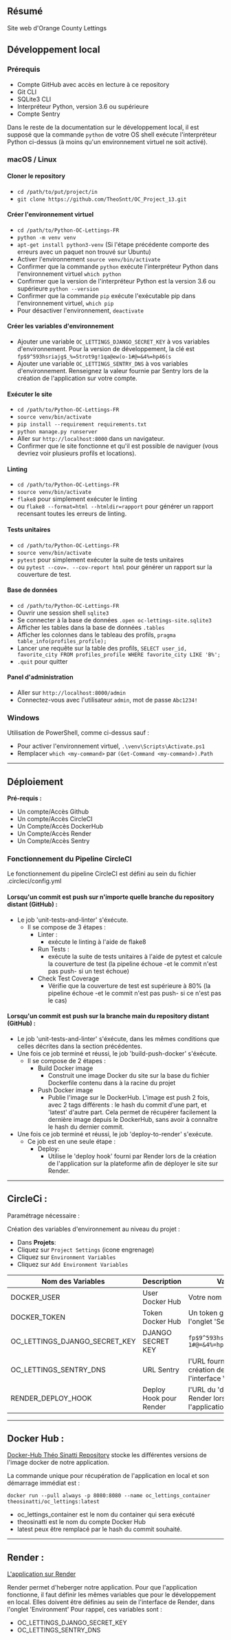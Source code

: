## Résumé

Site web d'Orange County Lettings

## Développement local

### Prérequis

- Compte GitHub avec accès en lecture à ce repository
- Git CLI
- SQLite3 CLI
- Interpréteur Python, version 3.6 ou supérieure
- Compte Sentry

Dans le reste de la documentation sur le développement local, il est supposé que la commande `python` de votre OS shell exécute l'interpréteur Python ci-dessus (à moins qu'un environnement virtuel ne soit activé).

### macOS / Linux

#### Cloner le repository

- `cd /path/to/put/project/in`
- `git clone https://github.com/TheoSntt/OC_Project_13.git`

#### Créer l'environnement virtuel

- `cd /path/to/Python-OC-Lettings-FR`
- `python -m venv venv`
- `apt-get install python3-venv` (Si l'étape précédente comporte des erreurs avec un paquet non trouvé sur Ubuntu)
- Activer l'environnement `source venv/bin/activate`
- Confirmer que la commande `python` exécute l'interpréteur Python dans l'environnement virtuel
`which python`
- Confirmer que la version de l'interpréteur Python est la version 3.6 ou supérieure `python --version`
- Confirmer que la commande `pip` exécute l'exécutable pip dans l'environnement virtuel, `which pip`
- Pour désactiver l'environnement, `deactivate`

#### Créer les variables d'environnement

- Ajouter une variable `OC_LETTINGS_DJANGO_SECRET_KEY` à vos variables d'environnement.
  Pour la version de développement, la clé est `fp$9^593hsriajg$_%=5trot9g!1qa@ew(o-1#@=&4%=hp46(s`
- Ajouter une variable `OC_LETTINGS_SENTRY_DNS` à vos variables d'environnement.
  Renseignez la valeur fournie par Sentry lors de la création de l'application sur votre compte.

#### Exécuter le site

- `cd /path/to/Python-OC-Lettings-FR`
- `source venv/bin/activate`
- `pip install --requirement requirements.txt`
- `python manage.py runserver`
- Aller sur `http://localhost:8000` dans un navigateur.
- Confirmer que le site fonctionne et qu'il est possible de naviguer (vous devriez voir plusieurs profils et locations).

#### Linting

- `cd /path/to/Python-OC-Lettings-FR`
- `source venv/bin/activate`
- `flake8` pour simplement exécuter le linting
- ou `flake8 --format=html --htmldir=rapport` pour générer un rapport recensant toutes les erreurs de linting.

#### Tests unitaires

- `cd /path/to/Python-OC-Lettings-FR`
- `source venv/bin/activate`
- `pytest` pour simplement exécuter la suite de tests unitaires
- ou `pytest --cov=. --cov-report html` pour générer un rapport sur la couverture de test.

#### Base de données

- `cd /path/to/Python-OC-Lettings-FR`
- Ouvrir une session shell `sqlite3`
- Se connecter à la base de données `.open oc-lettings-site.sqlite3`
- Afficher les tables dans la base de données `.tables`
- Afficher les colonnes dans le tableau des profils, `pragma table_info(profiles_profile);`
- Lancer une requête sur la table des profils, `SELECT user_id, favorite_city FROM
  profiles_profile WHERE favorite_city LIKE 'B%';`
- `.quit` pour quitter

#### Panel d'administration

- Aller sur `http://localhost:8000/admin`
- Connectez-vous avec l'utilisateur `admin`, mot de passe `Abc1234!`

### Windows

Utilisation de PowerShell, comme ci-dessus sauf :

- Pour activer l'environnement virtuel, `.\venv\Scripts\Activate.ps1` 
- Remplacer `which <my-command>` par `(Get-Command <my-command>).Path`

---
## Déploiement

**Pré-requis :**

- Un compte/Accès Github
- Un compte/Accès CircleCI
- Un Compte/Accès DockerHub
- Un Compte/Accès Render
- Un Compte/Accès Sentry

### Fonctionnement du Pipeline CircleCI

Le fonctionnement du pipeline CircleCI est défini au sein du fichier .circleci/config.yml

#### Lorsqu'un commit est push sur n'importe quelle branche du repository distant (GitHub) :
- Le job 'unit-tests-and-linter' s'éxécute.
  - Il se compose de 3 étapes :
    - Linter : 
      - exécute le linting à l'aide de flake8
    - Run Tests :
      - exécute la suite de tests unitaires à l'aide de pytest et calcule la couverture de test (la pipeline échoue -et le commit n'est pas push- si un test échoue)
    - Check Test Coverage
      - Vérifie que la couverture de test est supérieure à 80% (la pipeline échoue -et le commit n'est pas push- si ce n'est pas le cas)
    
#### Lorsqu'un commit est push sur la branche main du repository distant (GitHub) :
   
- Le job 'unit-tests-and-linter' s'éxécute, dans les mêmes conditions que celles décrites dans la section précédentes.
- Une fois ce job terminé et réussi, le job 'build-push-docker' s'éxécute.
  - Il se compose de 2 étapes :
    - Build Docker image
      - Construit une image Docker du site sur la base du fichier Dockerfile contenu dans à la racine du projet
    - Push Docker image
      - Publie l'image sur le DockerHub. L'image est push 2 fois, avec 2 tags différents : le hash du commit d'une part, et 'latest' d'autre part. Cela permet de récupérer facilement la dernière image depuis le DockerHub, sans avoir à connaître le hash du dernier commit.
- Une fois ce job terminé et réussi, le job 'deploy-to-render' s'exécute.
  - Ce job est en une seule étape :
    - Deploy:
      - Utilise le 'deploy hook' fourni par Render lors de la création de l'application sur la plateforme afin de déployer le site sur Render.

---

## CircleCi :

Paramétrage nécessaire : 

Création des variables d'environnement au niveau du projet :

- Dans **Projets**:
- Cliquez sur `Project Settings`  (icone engrenage)
- Cliquez sur `Environment Variables`  
- Cliquez sur `Add Environment Variables`  

|   Nom des Variables  |   Description   |   Valeurs à renseigner   |
|---    |---   |---    |
|   DOCKER_USER   |   User Docker Hub   |   Votre nom d'utilisateur sur Docker Hub   |
|   DOCKER_TOKEN   |   Token Docker Hub   |   Un token généré sur Docker Hub dans l'onglet 'Security'   |
|   OC_LETTINGS_DJANGO_SECRET_KEY |  DJANGO SECRET KEY  |   `fp$9^593hsriajg$_%=5trot9g!1qa@ew(o-1#@=&4%=hp46(s`   |
| OC_LETTINGS_SENTRY_DNS    | URL Sentry  | l'URL fournie par Sentry lors de la création de l'application dans l'interface Web |
| RENDER_DEPLOY_HOOK  |  Deploy Hook pour Render  |  l'URL du 'deploy hook' fourni par Render lors de la création de l'application dans l'interface Web  |
---

## Docker Hub :

[Docker-Hub Théo Sinatti Repository](https://hub.docker.com/r/theosinatti/oc_lettings) stocke les différentes versions de l'image docker de notre application.  

La commande unique pour récupération de l'application en local et son démarrage immédiat est :

`docker run --pull always -p 8080:8080 --name oc_lettings_container theosinatti/oc_lettings:latest`

- oc_lettings_container est le nom du container qui sera exécuté 
- theosinatti est le nom du compte Docker Hub  
- latest peux être remplacé par le hash du commit souhaité.

---

## Render :
[L'application sur Render](https://oc-lettings-tx4m.onrender.com)  

Render permet d'heberger notre application.
Pour que l'application fonctionne, il faut définir les mêmes variables que pour le développement en local. Elles doivent être définies au sein de l'interface de Render, dans l'onglet 'Environment'
Pour rappel, ces variables sont : 
- OC_LETTINGS_DJANGO_SECRET_KEY
- OC_LETTINGS_SENTRY_DNS
